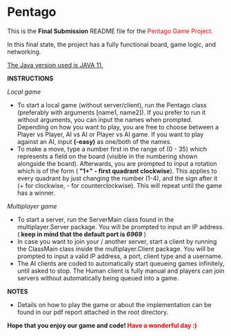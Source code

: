 # Pentago

This is the <strong>Final Submission</strong> README file for the <span style="color:red">Pentago Game Project.</span>

In this final state, the project has a fully functional board, game logic, and networking.

<u>The Java version used is JAVA 11.</u>

<strong>INSTRUCTIONS</strong>

<i>Local game</i>
* To start a local game (without server/client), run the Pentago class (preferably with arguments [name1, name2]). If
you prefer to run it without arguments, you can input the names when prompted. Depending on how you want to play, you
are free to choose between a Player vs Player, AI vs AI or Player vs AI game. If you want to play against an AI, input
<strong>(-easy)</strong> as one/both of the names.
* To make a move, type a number first in the range of (0 - 35) which represents a field on the board (visible in the
numbering shown alongside the board). Afterwards, you are prompted to input a rotation which is of the form (<strong>
"1+" - first quadrant clockwise</strong>). This applies to every quadrant by just changing the number (1-4), and the
sign after it (+ for clockwise, - for counterclockwise). This will repeat until the game has a winner.

<i>Multiplayer game</i>

* To start a server, run the ServerMain class found in the multiplayer.Server package. You will be prompted
to input an IP address. (<strong> keep in mind that the default port is <i>6969</I></strong> )
* In case you want to join your / another server, start a client by running the ClassMain class inside the
multiplayer.Client package. You will be prompted to input a valid IP address, a port, client type and a username.
* The AI clients are coded to automatically start queueing games infinitely, until asked to stop. The Human client
is fully manual and players can join servers without automatically being queued into a game.

<strong>NOTES</strong>


* Details on how to play the game or about the implementation can be found in our pdf report attached in the root
directory.

<strong>Hope that you enjoy our game and code! <span style="color:red">Have a wonderful day :) </span> </strong>


